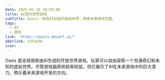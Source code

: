 ```yaml
---
date: 2025-02-16 18:03:08
title: AI我的世界游戏
subTitle: Oasis：体验AI创造的虚拟世界，探索未来游戏可能。
tags:
  - AI  
  - 游戏
link: 'https://oasis.decart.ai/'
abbrlink: cdfad36
icon:
---
```


Oasis 是全球首款由AI生成的开放世界游戏，玩家可以自由探索一个充满奇幻和未知的虚拟世界。尽管游戏画质和帧率较低，但它展示了AI在未来游戏中的巨大潜力，预示着未来游戏开发的方向。